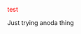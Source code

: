 
<html>
<head>
</head>
<body>
<p style="color:red;">test</p>
<p>Just trying anoda thing</p>
</body>
</html>
